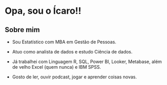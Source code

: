# Opa, sou o Ícaro!!

## Sobre mim

- Sou Estatístico com MBA em Gestão de Pessoas.

- Atuo como analista de dados e estudo Ciência de dados.

- Já trabalhei com Linguagem R, SQL, Power BI, Looker, Metabase, além de velho Excel (quem nunca) e IBM SPSS.

- Gosto de ler, ouvir podcast, jogar e aprender coisas novas.
